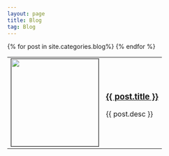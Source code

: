 ```yaml
---
layout: page
title: Blog
tag: Blog
---
```


<div class="blogposts">
<table>
{% for post in site.categories.blog%}
	<tr>
		<td style="Width: 200px">
			<a href="{{ post.url }}">
				<img src="{{ post.image }}" height="200px" width="200px" border="1px"/>
			</a>
		</td>
		<td>
		<div class="tableitem">
			<a class="list" href="{{ post.url }}">
				<h3>{{ post.title }}</h3>
			</a>
			<p>
				{{ post.desc }}
			</p>
			</div>
		</td>
	</tr>
{% endfor %}
</table>
</div>
